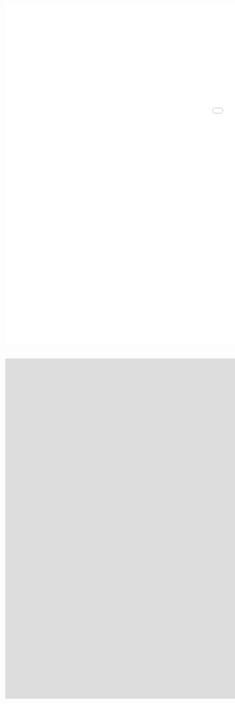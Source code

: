 ---
---

<iframe src="pupu_video_1" width="1920" height="1080" frameborder="0" allow="autoplay; fullscreen" allowfullscreen data-uk-responsive></iframe>

&nbsp;

<iframe width="1920" height="1080" src="https://www.youtube.com/embed/Yqum9FhyGkQ?controls=0" frameborder="0" allow="accelerometer; autoplay; encrypted-media; gyroscope; picture-in-picture" allowfullscreen data-uk-responsive></iframe>
